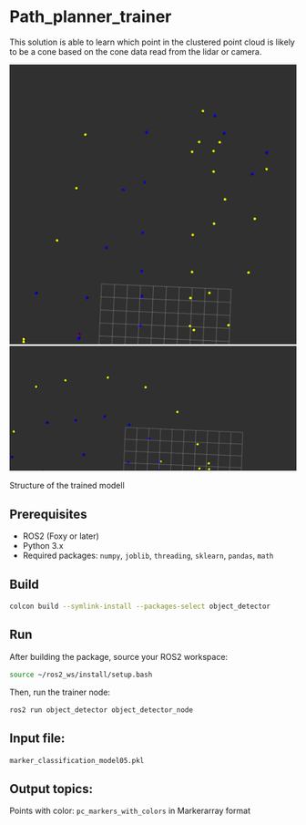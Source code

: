 # Path_planner_trainer
This solution is able to learn which point in the clustered point cloud is likely to be a cone based on the cone data read from the lidar or camera.

![alt text](b.png)
![alt text](a.png)

Structure of the trained modell 
## Prerequisites

- ROS2 (Foxy or later)
- Python 3.x
- Required packages: `numpy`, `joblib`, `threading`, `sklearn`, `pandas`, `math`

## Build


```bash
colcon build --symlink-install --packages-select object_detector
```

## Run

After building the package, source your ROS2 workspace:

```bash
source ~/ros2_ws/install/setup.bash
```

Then, run the trainer node:

```bash
ros2 run object_detector object_detector_node                      
```

## Input file:
`marker_classification_model05.pkl`

## Output topics: 

Points with color: `pc_markers_with_colors` in Markerarray format


